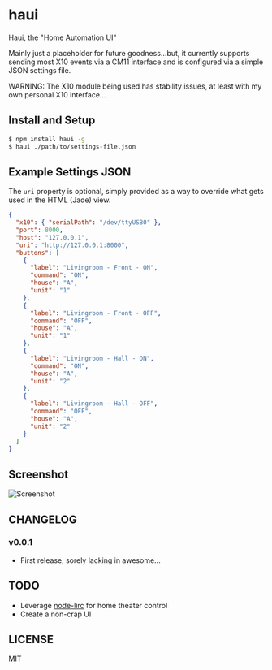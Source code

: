 # haui ########################################################################

Haui, the "Home Automation UI"

Mainly just a placeholder for future goodness...but, it currently supports sending most X10 events via a CM11 interface and is configured via a simple JSON settings file.

WARNING: The X10 module being used has stability issues, at least with my own personal X10 interface...

## Install and Setup

```sh
$ npm install haui -g
$ haui ./path/to/settings-file.json
```

## Example Settings JSON

The `uri` property is optional, simply provided as a way to override what gets used in the HTML (Jade) view.

```json
{
  "x10": { "serialPath": "/dev/ttyUSB0" },
  "port": 8000,
  "host": "127.0.0.1",
  "uri": "http://127.0.0.1:8000",
  "buttons": [
    {
      "label": "Livingroom - Front - ON",
      "command": "ON",
      "house": "A",
      "unit": "1"
    },
    {
      "label": "Livingroom - Front - OFF",
      "command": "OFF",
      "house": "A",
      "unit": "1"
    },
    {
      "label": "Livingroom - Hall - ON",
      "command": "ON",
      "house": "A",
      "unit": "2"
    },
    {
      "label": "Livingroom - Hall - OFF",
      "command": "OFF",
      "house": "A",
      "unit": "2"
    }
  ]
}
```

## Screenshot

![Screenshot](https://github.com/randallagordon/haui/raw/master/img/readme-screenshot.png "Screenshot")

## CHANGELOG ######################################################################

### v0.0.1

 * First release, sorely lacking in awesome...

## TODO ######################################################################

 * Leverage [node-lirc](https://github.com/alexbain/lirc_node) for home theater control
 * Create a non-crap UI

## LICENSE ####################################################################

MIT
